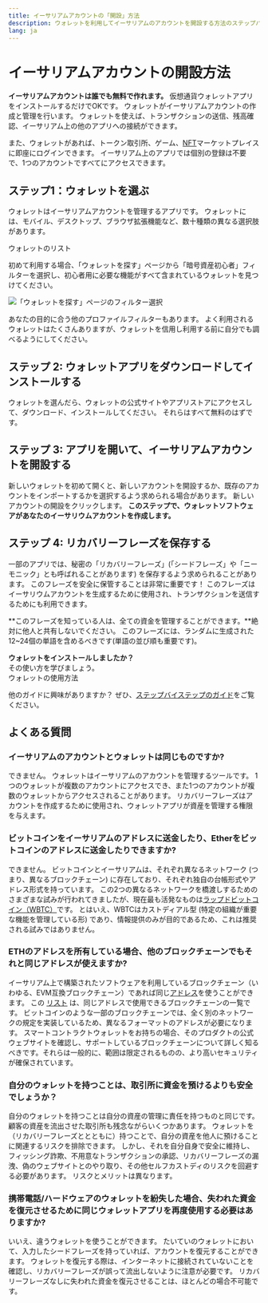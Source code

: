 ```yaml
---
title: イーサリアムアカウントの「開設」方法
description: ウォレットを利用してイーサリアムのアカウントを開設する方法のステップバイステップガイド
lang: ja
---
```


# イーサリアムアカウントの開設方法

**イーサリアムアカウントは誰でも無料で作れます。** 仮想通貨ウォレットアプリをインストールするだけでOKです。 ウォレットがイーサリアムアカウントの作成と管理を行います。 ウォレットを使えば、トランザクションの送信、残高確認、イーサリアム上の他のアプリへの接続ができます。

また、ウォレットがあれば、トークン取引所、ゲーム、[NFT](/glossary/#nft)マーケットプレイスに即座にログインできます。 イーサリアム上のアプリでは個別の登録は不要で、1つのアカウントですべてにアクセスできます。

## ステップ1：ウォレットを選ぶ

ウォレットはイーサリアムアカウントを管理するアプリです。 ウォレットには、モバイル、デスクトップ、ブラウザ拡張機能など、数十種類の異なる選択肢があります。


<ButtonLink href="/wallets/find-wallet/">
  ウォレットのリスト
</ButtonLink>

初めて利用する場合、「ウォレットを探す」ページから「暗号資産初心者」フィルターを選択し、初心者用に必要な機能がすべて含まれているウォレットを見つけてください。

![「ウォレットを探す」ページのフィルター選択](./wallet-box.png)

あなたの目的に合う他のプロファイルフィルターもあります。 よく利用されるウォレットはたくさんありますが、ウォレットを信用し利用する前に自分でも調べるようにしてください。

## ステップ 2: ウォレットアプリをダウンロードしてインストールする

ウォレットを選んだら、ウォレットの公式サイトやアプリストアにアクセスして、ダウンロード、インストールしてください。 それらはすべて無料のはずです。

## ステップ 3: アプリを開いて、イーサリアムアカウントを開設する

新しいウォレットを初めて開くと、新しいアカウントを開設するか、既存のアカウントをインポートするかを選択するよう求められる場合があります。 新しいアカウントの開設をクリックします。 **このステップで、ウォレットソフトウェアがあなたのイーサリウムアカウントを作成します。**

## ステップ 4: リカバリーフレーズを保存する

一部のアプリでは、秘密の「リカバリーフレーズ」(「シードフレーズ」や「ニーモニック」とも呼ばれることがあります) を保存するよう求められることがあります。 このフレーズを安全に保管することは非常に重要です！ このフレーズはイーサリウムアカウントを生成するために使用され、トランザクションを送信するためにも利用できます。

**このフレーズを知っている人は、全ての資金を管理することができます。**絶対に他人と共有しないでください。 このフレーズには、ランダムに生成された12~24個の単語を含めるべきです(単語の並び順も重要です)。

<div>
<Alert variant="update">
<Emoji text=":eyes:" className="text-4xl"/>
<AlertContent className="flex-row justify-between items-center">
  <div><b>ウォレットをインストールしましたか？</b><br/>その使い方を学びましょう。</div>
  <ButtonLink href="/guides/how-to-use-a-wallet">
    ウォレットの使用方法
  </ButtonLink>
 </AlertContent>
</Alert>
</div>

他のガイドに興味がありますか？ ぜひ、[ステップバイステップのガイド](/guides/)をご覧ください。

## よくある質問

### イーサリアムのアカウントとウォレットは同じものですか?

できません。 ウォレットはイーサリアムのアカウントを管理するツールです。 1つのウォレットが複数のアカウントにアクセスでき、また1つのアカウントが複数のウォレットからアクセスされることがあります。 リカバリーフレーズはアカウントを作成するために使用され、ウォレットアプリが資産を管理する権限を与えます。

### ビットコインをイーサリアムのアドレスに送金したり、Etherをビットコインのアドレスに送金したりできますか?

できません。 ビットコインとイーサリアムは、それぞれ異なるネットワーク (つまり、異なるブロックチェーン) に存在しており、それぞれ独自の台帳形式やアドレス形式を持っています。 この2つの異なるネットワークを橋渡しするためのさまざまな試みが行われてきましたが、現在最も活発なものは[ラップドビットコイン（WBTC）](https://www.bitcoin.com/get-started/what-is-wbtc/)です。 とはいえ、WBTCはカストディアル型 (特定の組織が重要な機能を管理している形) であり、情報提供のみが目的であるため、これは推奨される試みではありません。

### ETHのアドレスを所有している場合、他のブロックチェーンでもそれと同じアドレスが使えますか?

イーサリアム上で構築されたソフトウェアを利用しているブロックチェーン（いわゆる、EVM互換ブロックチェーン）であれば同じ[アドレス](/glossary/#address)を使うことができます。 この [リスト](https://chainlist.org/) は、同じアドレスで使用できるブロックチェーンの一覧です。 ビットコインのような一部のブロックチェーンでは、全く別のネットワークの規定を実装しているため、異なるフォーマットのアドレスが必要になります。 スマートコントラクトウォレットをお持ちの場合、そのプロダクトの公式ウェブサイトを確認し、サポートしているブロックチェーンについて詳しく知るべきです。それらは一般的に、範囲は限定されるものの、より高いセキュリティが確保されています。

### 自分のウォレットを持つことは、取引所に資金を預けるよりも安全でしょうか？

自分のウォレットを持つことは自分の資産の管理に責任を持つものと同じです。 顧客の資産を流出させた取引所も残念ながらいくつかあります。 ウォレットを（リカバリーフレーズととともに）持つことで、自分の資産を他人に預けることに関連するリスクを排除できます。 しかし、それを自分自身で安全に維持し、フィッシング詐欺、不用意なトランザクションの承認、リカバリーフレーズの漏洩、偽のウェブサイトとのやり取り、その他セルフカストディのリスクを回避する必要があります。 リスクとメリットは異なります。

### 携帯電話/ハードウェアのウォレットを紛失した場合、失われた資金を復元させるために同じウォレットアプリを再度使用する必要はありますか?

いいえ、違うウォレットを使うことができます。 たいていのウォレットにおいて、入力したシードフレーズを持っていれば、アカウントを復元することができます。 ウォレットを復元する際は、インターネットに接続されていないことを確認し、リカバリーフレーズが誤って流出しないように注意が必要です。 リカバリーフレーズなしに失われた資金を復元させることは、ほとんどの場合不可能です。
